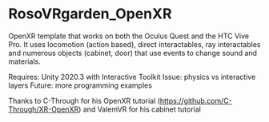 # RosoVRgarden_OpenXR

OpenXR template that works on both the Oculus Quest and the HTC Vive Pro. It uses locomotion (action based), direct interactables, ray interactables and numerous objects (cabinet, door) that use events to change sound and materials. 

Requires: Unity 2020.3 with Interactive Toolkit
Issue: physics vs interactive layers
Future: more programming examples

Thanks to C-Through for his OpenXR tutorial (https://github.com/C-Through/XR-OpenXR) 
and ValemVR for his cabinet tutorial

 
